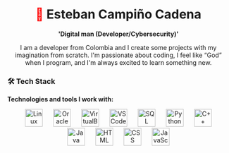 <h1 align="center">
  <span style="color: #ff0000;">🦇</span> Esteban Campiño Cadena
</h1>

<p align="center">
  <strong>'Digital man (Developer/Cybersecurity)'</strong>
</p>

<p align="center">
  I am a developer from Colombia and I create some projects with my imagination from scratch. I'm passionate about coding, I feel like “God” when I program, and I'm always excited to learn something new.
</p>

### 🛠️ Tech Stack  
**Technologies and tools I work with:**

<p align="center">
  <img src="https://upload.wikimedia.org/wikipedia/commons/3/35/Tux.svg" alt="Linux" width="40" style="margin: 0 10px;">
  <img src="https://upload.wikimedia.org/wikipedia/commons/5/50/Oracle_logo.svg" alt="Oracle" width="40" style="margin: 0 10px;">
  <img src="https://upload.wikimedia.org/wikipedia/commons/d/d5/Virtualbox_logo.png" alt="VirtualBox" width="40" style="margin: 0 10px;">
  <img src="https://upload.wikimedia.org/wikipedia/commons/9/9a/Visual_Studio_Code_1.35_icon.svg" alt="VS Code" width="40" style="margin: 0 10px;">
  <img src="https://upload.wikimedia.org/wikipedia/commons/2/29/Postgresql_elephant.svg" alt="SQL" width="40" style="margin: 0 10px;">
  <img src="https://upload.wikimedia.org/wikipedia/commons/c/c3/Python-logo-notext.svg" alt="Python" width="40" style="margin: 0 10px;">
  <img src="https://upload.wikimedia.org/wikipedia/commons/1/18/ISO_C%2B%2B_Logo.svg" alt="C++" width="40" style="margin: 0 10px;">
  <img src="https://upload.wikimedia.org/wikipedia/en/3/30/Java_programming_language_logo.svg" alt="Java" width="40" style="margin: 0 10px;">
  <img src="https://upload.wikimedia.org/wikipedia/commons/6/61/HTML5_logo_and_wordmark.svg" alt="HTML" width="40" style="margin: 0 10px;">
  <img src="https://upload.wikimedia.org/wikipedia/commons/d/d5/CSS3_logo_and_wordmark.svg" alt="CSS" width="40" style="margin: 0 10px;">
  <img src="https://upload.wikimedia.org/wikipedia/commons/9/99/Unofficial_JavaScript_logo_2.svg" alt="JavaScript" width="40" style="margin: 0 10px;">
</p>
